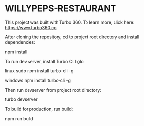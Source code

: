 # WILLYPEPS-RESTAURANT

This project was built with Turbo 360. To learn more, click here: <https://www.turbo360.co>

<!-- instructions-->

After cloning the repository, cd to project root directory and install dependencies:

<!-- install dependencies-->

npm install

To run dev server, install Turbo CLI glo

<!-- install turbo-cli globally-->

linux sudo npm install turbo-cli -g

windows npm install turbo-cli -g

Then run devserver from project root directory:

<!-- to run your project-->

turbo devserver

To build for production, run build:

<!-- build for production-->

npm run build
